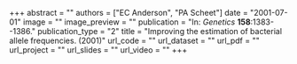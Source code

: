+++
abstract = "" 
authors = ["EC Anderson", "PA Scheet"] 
date = "2001-07-01" 
image = "" 
image_preview = "" 
publication = "In: _Genetics_ **158**:1383--1386." 
publication_type = "2" 
title = "Improving the estimation of bacterial allele frequencies. (2001)" 
url_code = "" 
url_dataset = "" 
url_pdf = "" 
url_project = "" 
url_slides = "" 
url_video = "" 
+++
